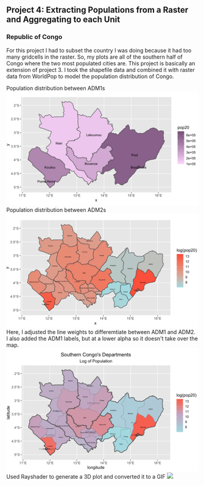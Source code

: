 ## Project 4: Extracting Populations from a Raster and Aggregating to each Unit
### Republic of Congo

For this project I had to subset the country I was doing because it had too many gridcells in the raster. So, my plots are all of the southern half of Congo where the two most populated cities are. This project is basically an extension of project 3. I took the shapefile data and combined it with raster data from WorldPop to model the population distribution of Congo.

Population distribution between ADM1s
![](P4P1P1.png)
Population distribution between ADM2s
![](P4P1P2.png)
Here, I adjusted the line weights to differemtiate between ADM1 and ADM2. I also added the ADM1 labels, but at a lower alpha so it doesn't take over the map.
![](P4P1P3.png)
Used Rayshader to generate a 3D plot and converted it to a GIF
![](ezgif.com-gif-maker.gif)
